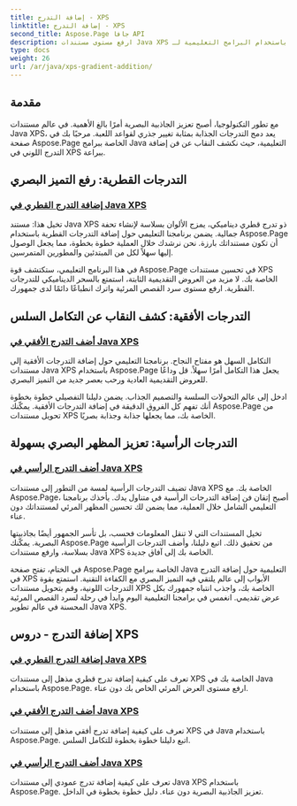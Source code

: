 ```yaml
---
title: إضافة التدرج - XPS
linktitle: إضافة التدرج - XPS
second_title: Aspose.Page جافا API
description: ارفع مستوى مستندات Java XPS الخاصة بك بتدرجات مذهلة. تعلم كيفية إضافة التدرجات القطرية والأفقية والرأسية بسهولة باستخدام البرامج التعليمية لـ Aspose.Page.
type: docs
weight: 26
url: /ar/java/xps-gradient-addition/
---
```

## مقدمة

مع تطور التكنولوجيا، أصبح تعزيز الجاذبية البصرية أمرًا بالغ الأهمية. في عالم مستندات Java XPS، يعد دمج التدرجات الجذابة بمثابة تغيير جذري لقواعد اللعبة. مرحبًا بك في صفحة Aspose.Page الخاصة ببرامج Java التعليمية، حيث نكشف النقاب عن فن إضافة التدرج اللوني في XPS ببراعة.

## التدرجات القطرية: رفع التميز البصري
### [إضافة التدرج القطري في Java XPS](./diagonal/)

تخيل هذا: مستند Java XPS ذو تدرج قطري ديناميكي، يمزج الألوان بسلاسة لإنشاء تحفة جمالية. يضمن برنامجنا التعليمي حول إضافة التدرجات القطرية باستخدام Aspose.Page أن تكون مستنداتك بارزة. نحن نرشدك خلال العملية خطوة بخطوة، مما يجعل الوصول إليها سهلاً لكل من المبتدئين والمطورين المتمرسين.

في هذا البرنامج التعليمي، ستكتشف قوة Aspose.Page في تحسين مستندات XPS الخاصة بك. لا مزيد من العروض التقديمية الثابتة، استمتع بالسحر الديناميكي للتدرجات القطرية. ارفع مستوى سرد القصص المرئية واترك انطباعًا دائمًا لدى جمهورك.

## التدرجات الأفقية: كشف النقاب عن التكامل السلس
### [أضف التدرج الأفقي في Java XPS](./horizontal/)

التكامل السهل هو مفتاح النجاح. برنامجنا التعليمي حول إضافة التدرجات الأفقية إلى مستندات Java XPS باستخدام Aspose.Page يجعل هذا التكامل أمرًا سهلاً. قل وداعًا للعروض التقديمية العادية ورحب بعصر جديد من التميز البصري.

ادخل إلى عالم التحولات السلسة والتصميم الجذاب. يضمن دليلنا التفصيلي خطوة بخطوة أنك تفهم كل الفروق الدقيقة في إضافة التدرجات الأفقية. يمكّنك Aspose.Page من تحويل مستندات XPS الخاصة بك، مما يجعلها جذابة وجذابة بصريًا.

## التدرجات الرأسية: تعزيز المظهر البصري بسهولة
### [أضف التدرج الرأسي في Java XPS](./vertical/)

تضيف التدرجات الرأسية لمسة من التطور إلى مستندات Java XPS الخاصة بك. مع Aspose.Page، أصبح إتقان فن إضافة التدرجات الرأسية في متناول يدك. يأخذك برنامجنا التعليمي الشامل خلال العملية، مما يضمن لك تحسين المظهر المرئي لمستنداتك دون عناء.

تخيل المستندات التي لا تنقل المعلومات فحسب، بل تأسر الجمهور أيضًا بجاذبيتها البصرية. يمكّنك Aspose.Page من تحقيق ذلك. اتبع دليلنا، وأضف التدرجات الرأسية بسلاسة، وارفع مستندات Java XPS الخاصة بك إلى آفاق جديدة.

في الختام، تفتح صفحة Aspose.Page الخاصة ببرامج Java التعليمية حول إضافة التدرج في XPS الأبواب إلى عالم يلتقي فيه التميز البصري مع الكفاءة التقنية. استمتع بقوة التدرجات اللونية، وقم بتحويل مستندات XPS الخاصة بك، واجذب انتباه جمهورك بكل عرض تقديمي. انغمس في برامجنا التعليمية اليوم وابدأ في رحلة لسرد القصص المرئية المحسنة في عالم تطوير Java XPS.
## إضافة التدرج - دروس XPS
### [إضافة التدرج القطري في Java XPS](./diagonal/)
تعرف على كيفية إضافة تدرج قطري مذهل إلى مستندات XPS الخاصة بك في Java باستخدام Aspose.Page. ارفع مستوى العرض المرئي الخاص بك دون عناء.
### [أضف التدرج الأفقي في Java XPS](./horizontal/)
تعرف على كيفية إضافة تدرج أفقي مذهل إلى مستندات XPS في Java باستخدام Aspose.Page. اتبع دليلنا خطوة بخطوة للتكامل السلس.
### [أضف التدرج الرأسي في Java XPS](./vertical/)
تعرف على كيفية إضافة تدرج عمودي إلى مستندات Java XPS باستخدام Aspose.Page. تعزيز الجاذبية البصرية دون عناء. دليل خطوة بخطوة في الداخل.